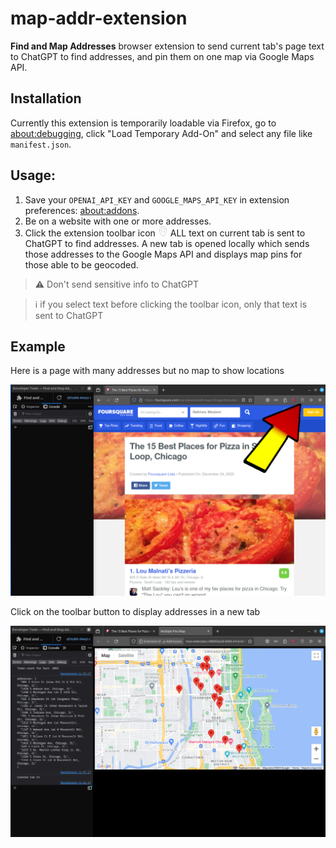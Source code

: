 # map-addr-extension
**Find and Map Addresses** browser extension to send current tab's page text to ChatGPT to find addresses, and pin them on one map via Google Maps API.


## Installation

Currently this extension is temporarily loadable via Firefox, go to [about:debugging](about:debugging#/runtime/this-firefox), click "Load Temporary Add-On" and select any file like `manifest.json`.

## Usage:

1. Save your `OPENAI_API_KEY` and `GOOGLE_MAPS_API_KEY` in extension preferences: [about:addons](about:addons).
2. Be on a website with one or more addresses.
3. Click the extension toolbar icon ![icon](/images/maps-pin-16.png) ALL text on current tab is sent to ChatGPT to find addresses. A new tab is opened locally which sends those addresses to the Google Maps API and displays map pins for those able to be geocoded.

> ⚠️ Don't send sensitive info to ChatGPT

> ℹ️ if you select text before clicking the toolbar icon, only that text is sent to ChatGPT

## Example

Here is a page with many addresses but no map to show locations

![page-with-addresses](/images/readme-pre-toolbar-click.png "Web page with addresses but no map")

Click on the toolbar button to display addresses in a new tab

![map-with-pins](/images/readme-post-toolbar-click.png "Extention displays map with addresses pinned")
